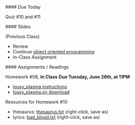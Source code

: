 <article class="due" markdown="block">
####  Due Today

Quiz #10 and #11

</article>

<article class="slides" markdown="block">
####  Slides

(Previous Class)

* Review
* Continue [object oriented programming](classes/19/oop.html)
* In-Class Assignment

</article>

<article class="assignments" markdown="block">
####  Assignments / Readings		

Homework #08, __In Class__  __Due Tuesday, June 26th, at 11PM__ 

* [lousy_plasma instructions](homework/hw10/lousy-plasma.html)
* [lousy_plasma.py download](homework/hw10/lousy_plasma.py)

Resources for Homework #10

* thesaurus: [thesaurus.txt](homework/hw10/thesaurus.txt) (right-click, save as)
* lyrics: [bad_blood.txt](homework/hw10/bad_blood.txt) (right-click, save as)


</article>

